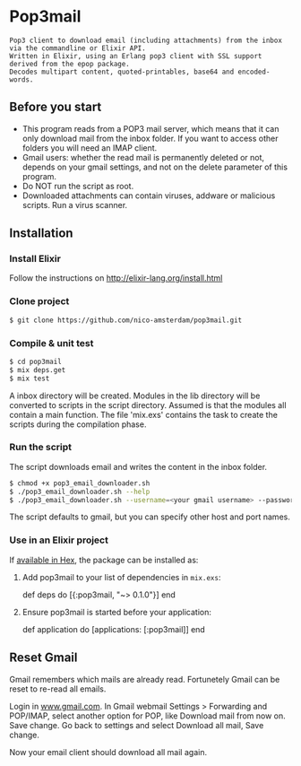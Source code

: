 # Pop3mail

    Pop3 client to download email (including attachments) from the inbox via the commandline or Elixir API.
    Written in Elixir, using an Erlang pop3 client with SSL support derived from the epop package.
    Decodes multipart content, quoted-printables, base64 and encoded-words.

## Before you start

- This program reads from a POP3 mail server, which means that it can only download mail from the inbox folder. If you want to access other folders you will need an IMAP client.
- Gmail users: whether the read mail is permanently deleted or not, depends on your gmail settings, and not on the delete parameter of this program. 
- Do NOT run the script as root.
- Downloaded attachments can contain viruses, addware or malicious scripts. Run a virus scanner.

## Installation

### Install Elixir

Follow the instructions on http://elixir-lang.org/install.html

### Clone project

```sh
$ git clone https://github.com/nico-amsterdam/pop3mail.git
```

### Compile & unit test

```sh
$ cd pop3mail
$ mix deps.get
$ mix test
```

A inbox directory will be created.
Modules in the lib directory will be converted to scripts in the script directory.
Assumed is that the modules all contain a main function.
The file 'mix.exs' contains the task to create the scripts during the compilation phase.
        
### Run the script

The script downloads email and writes the content in the inbox folder.
 
```sh
$ chmod +x pop3_email_downloader.sh
$ ./pop3_email_downloader.sh --help
$ ./pop3_email_downloader.sh --username=<your gmail username> --password=<your gmail password> --max=20 --raw
```

The script defaults to gmail, but you can specify other host and port names.

### Use in an Elixir project

If [available in Hex](https://hex.pm/docs/publish), the package can be installed as:

  1. Add pop3mail to your list of dependencies in `mix.exs`:

        def deps do
          [{:pop3mail, "~> 0.1.0"}]
        end

  2. Ensure pop3mail is started before your application:

        def application do
          [applications: [:pop3mail]]
        end

## Reset Gmail

Gmail remembers which mails are already read. Fortunetely Gmail can be reset to re-read all emails.

Login in www.gmail.com.
In Gmail webmail Settings > Forwarding and POP/IMAP, select another option for POP,
like Download mail from now on. Save change. 
Go back to settings and select Download all mail, Save change.

Now your email client should download all mail again.

